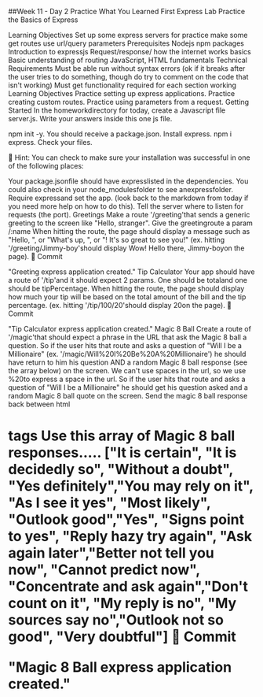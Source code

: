 ##Week 11 - Day 2
Practice What You Learned
First Express Lab
Practice the Basics of Express

Learning Objectives
Set up some express servers for practice
make some get routes
use url/query parameters
Prerequisites
Nodejs
npm packages
Introduction to expressjs
Request/response/ how the internet works basics
Basic understanding of routing
JavaScript, HTML fundamentals
Technical Requirements
Must be able run without syntax errors (ok if it breaks after the user tries to do something, though do try to comment on the code that isn't working)
Must get functionality required for each section working
Learning Objectives
Practice setting up express applications.
Practice creating custom routes.
Practice using parameters from a request.
Getting Started
In the homeworkdirectory for today, create a Javascript file server.js. Write your answers inside this one js file.

npm init -y. You should receive a package.json.
Install express. npm i express. Check your files.

:elephant: Hint: You can check to make sure your installation was successful in one of the following places:

Your package.jsonfile should have expresslisted in the dependencies.
You could also check in your node_modulesfolder to see anexpressfolder.
Require expressand set the app. (look back to the markdown from today if you need more help on how to do this).
Tell the server where to listen for requests (the port).
Greetings
Make a route '/greeting'that sends a generic greeting to the screen like "Hello, stranger".
Give the greetingroute a param /:name
When hitting the route, the page should display a message such as "Hello, ", or "What's up, <name>", or "<name>! It's so great to see you!" (ex. hitting '/greeting/Jimmy-boy'should display Wow! Hello there, Jimmy-boyon the page).
🔴 Commit

"Greeting express application created."
Tip Calculator
Your app should have a route of '/tip'and it should expect 2 params. One should be totaland one should be tipPercentage.
When hitting the route, the page should display how much your tip will be based on the total amount of the bill and the tip percentage. (ex. hitting '/tip/100/20'should display 20on the page).
🔴 Commit

"Tip Calculator express application created."
Magic 8 Ball
Create a route of '/magic'that should expect a phrase in the URL that ask the Magic 8 ball a question.
So if the user hits that route and asks a question of "Will I be a Millionaire" (ex. '/magic/Will%20I%20Be%20A%20Millionaire') he should have return to him his question AND a random Magic 8 ball response (see the array below) on the screen.
We can't use spaces in the url, so we use %20to express a space in the url.
So if the user hits that route and asks a question of "Will I be a Millionaire" he should get his question asked and a random Magic 8 ball quote on the screen.
Send the magic 8 ball response back between html <h1>tags
Use this array of Magic 8 ball responses.....
["It is certain", "It is decidedly so", "Without a doubt", "Yes definitely","You may rely on it", "As I see it yes", "Most likely", "Outlook good","Yes", "Signs point to yes", "Reply hazy try again", "Ask again later","Better not tell you now", "Cannot predict now", "Concentrate and ask again","Don't count on it", "My reply is no", "My sources say no","Outlook not so good", "Very doubtful"]
🔴 Commit

"Magic 8 Ball express application created."